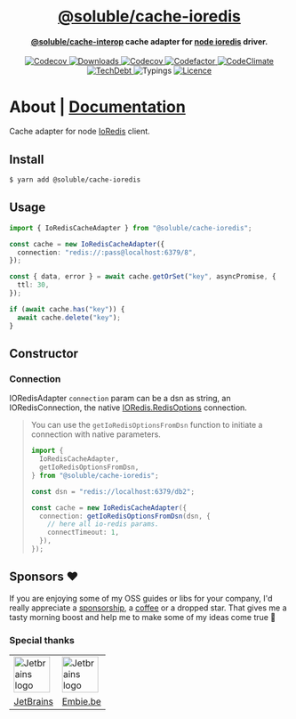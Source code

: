 <div align="center">
  <h1 align="center"><a aria-label="soluble/cache-ioredis" href="https://github.com/soluble-io/cache-interop/tree/main/packages/cache-ioredis">@soluble/cache-ioredis</a></h1>
  <h4 align="center"><a aria-label="soluble/cache-interop" href="">@soluble/cache-interop</a> cache adapter for <a aria-label="node-redis" href="https://github.com/luin/ioredis">node ioredis</a> driver.</h4>
</div>

<p align="center">
  <a aria-label="Version" href="https://npm.im/@soluble/cache-ioredis">
    <img alt="Codecov" src="https://img.shields.io/npm/v/@soluble/cache-ioredis.svg?style=for-the-badge&labelColor=000000" />
  </a>
  <a aria-label="Downloads" href="https://npm.im/@soluble/cache-ioredis">
    <img alt="Downloads" src="https://img.shields.io/npm/dy/@soluble/cache-ioredis?style=for-the-badge&labelColor=000000" />
  </a>
  <a aria-label="Coverage" href="https://codecov.io/gh/soluble-io/cache-interop">
    <img alt="Codecov" src="https://img.shields.io/codecov/c/github/soluble-io/cache-interop?label=Coverage&logo=codecov&style=for-the-badge&labelColor=000000" />
  </a>
  <a aria-label="Codefactor" href="https://www.codefactor.io/repository/github/soluble-io/cache-interop">
    <img alt="Codefactor" src="https://img.shields.io/codefactor/grade/github/soluble-io/cache-interop?label=CF&logo=codefactor&style=for-the-badge&labelColor=000000" />
  </a>
  <a aria-label="CodeClimate" href="https://codeclimate.com/github/soluble-io/cache-interop/maintainability">
    <img alt="CodeClimate" src="https://img.shields.io/codeclimate/maintainability/soluble-io/cache-interop?logo=code-climate&style=for-the-badge&labelColor=000000" />
  </a>
  <a aria-label="TechDebt" href="https://codeclimate.com/github/soluble-io/cache-interop/maintainability">
    <img alt="TechDebt" src="https://img.shields.io/codeclimate/tech-debt/soluble-io/cache-interop?label=TechDebt&logo=code-climate&style=for-the-badge&labelColor=000000" />
  </a>
  <a aria-label="Typings">
    <img alt="Typings" src="https://img.shields.io/static/v1?label=typings&message=3.5%2B&logo=typescript&style=for-the-badge&labelColor=000000&color=9cf" />
  </a>
  <a aria-label="Licence" href="https://github.com/soluble-io/cache-interop/blob/main/LICENSE">
    <img alt="Licence" src="https://img.shields.io/npm/l/@soluble/cache-ioredis?style=for-the-badge&labelColor=000000" />
  </a>
</p>

# About | [Documentation](https://github.com/soluble-io/cache-interop/)

Cache adapter for node [IoRedis](https://github.com/luin/ioredis) client.

## Install

```bash
$ yarn add @soluble/cache-ioredis
```

## Usage

```typescript
import { IoRedisCacheAdapter } from "@soluble/cache-ioredis";

const cache = new IoRedisCacheAdapter({
  connection: "redis://:pass@localhost:6379/8",
});

const { data, error } = await cache.getOrSet("key", asyncPromise, {
  ttl: 30,
});

if (await cache.has("key")) {
  await cache.delete("key");
}
```

## Constructor

### Connection

IORedisAdapter `connection` param can be a dsn as string, an IORedisConnection,
the native [IORedis.RedisOptions](https://github.com/luin/ioredis/blob/master/API.md#new-redisport-host-options) connection.

> You can use the `getIoRedisOptionsFromDsn` function to initiate a connection
> with native parameters.
>
> ```typescript
> import {
>   IoRedisCacheAdapter,
>   getIoRedisOptionsFromDsn,
> } from "@soluble/cache-ioredis";
>
> const dsn = "redis://localhost:6379/db2";
>
> const cache = new IoRedisCacheAdapter({
>   connection: getIoRedisOptionsFromDsn(dsn, {
>     // here all io-redis params.
>     connectTimeout: 1,
>   }),
> });
> ```

## Sponsors ❤️

If you are enjoying some of my OSS guides or libs for your company, I'd really appreciate a [sponsorship](https://github.com/sponsors/belgattitude), a [coffee](https://ko-fi.com/belgattitude) or a dropped star. That gives me a tasty morning boost and help me to make some of my ideas come true 🙏

### Special thanks

<table>
  <tr>
    <td>
      <a href="https://www.jetbrains.com/?ref=belgattitude" target="_blank">
         <img width="65" src="https://asset.brandfetch.io/idarKiKkI-/id53SttZhi.jpeg" alt="Jetbrains logo" />
      </a>
    </td>
    <td>
      <a href="https://www.embie.be/?ref=belgattitude" target="_blank">
        <img width="65" src="https://avatars.githubusercontent.com/u/98402122?s=200&v=4" alt="Jetbrains logo" />    
      </a>
    </td>
  </tr>
  <tr>
    <td align="center">
      <a href="https://www.jetbrains.com/?ref=belgattitude" target="_blank">JetBrains</a>
    </td>
    <td align="center">
      <a href="https://www.embie.be/?ref=belgattitude" target="_blank">Embie.be</a>
    </td>
   </tr>
</table>
